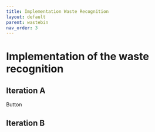 ```yaml
---
title: Implementation Waste Recognition
layout: default
parent: wastebin
nav_order: 3
---
```


# Implementation of the waste recognition

## Iteration A
Button

## Iteration B
